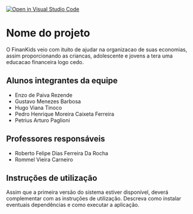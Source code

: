 [![Open in Visual Studio Code](https://classroom.github.com/assets/open-in-vscode-c66648af7eb3fe8bc4f294546bfd86ef473780cde1dea487d3c4ff354943c9ae.svg)](https://classroom.github.com/online_ide?assignment_repo_id=8492983&assignment_repo_type=AssignmentRepo)
# Nome do projeto
O FinanKids veio com ituito de ajudar na organizacao de suas economias, assim proporcionando as criancas, adolescente e jovens a tera uma educacao financeira logo cedo.

## Alunos integrantes da equipe

* Enzo de Paiva Rezende
* Gustavo Menezes Barbosa
* Hugo Viana Tinoco
* Pedro Henrique Moreira Caixeta Ferreira
* Petrius Arturo Paglioni

## Professores responsáveis

* Roberto Felipe Dias Ferreira Da Rocha
* Rommel Vieira Carneiro

## Instruções de utilização

Assim que a primeira versão do sistema estiver disponível, deverá complementar com as instruções de utilização. Descreva como instalar eventuais dependências e como executar a aplicação.
